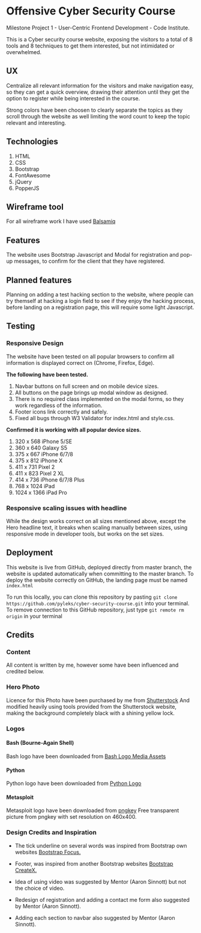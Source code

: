 # Offensive Cyber Security Course

Milestone Project 1 - User-Centric Frontend Development - Code Institute.


This is a Cyber security course website, exposing the visitors to a total of 8 tools and 8 techniques
to get them interested, but not intimidated or overwhelmed.

## UX
Centralize all relevant information for the visitors and make navigation easy, so they can get a quick
overview, drawing their attention until they get the option to register while being interested
in the course.

Strong colors have been choosen to clearly separate the topics as they scroll through the website
as well limiting the word count to keep the topic relevant and interesting.


## Technologies

1. HTML
1. CSS
1. Bootstrap
1. FontAwesome
1. jQuery
1. PopperJS


## Wireframe tool
For all wireframe work I have used
[Balsamiq](https://balsamiq.com)

## Features
The website uses Bootstrap Javascript and Modal for registration and pop-up messages, to
confirm for the client that they have registered.

## Planned features
Planning on adding a test hacking section to the website, where people can try themself at hacking a login field
to see if they enjoy the hacking process, before landing on a registration page, this will require
some light Javascript.

## Testing
### Responsive Design
The website have been tested on all popular browsers to confirm all information is displayed
correct on (Chrome, Firefox, Edge).

**The following have been tested.**

1. Navbar buttons on full screen and on mobile device sizes.
1. All buttons on the page brings up modal window as designed.
1. There is no required class implemented on the modal forms, so they work regardless of the information.
1. Footer icons link correctly and safely.
1. Fixed all bugs through W3 Validator for index.html and style.css.



**Confirmed it is working with all popular device sizes.**

1. 320 x 568 iPhone 5/SE
1. 360 x 640 Galaxy S5
1. 375 x 667 iPhone 6/7/8
1. 375 x 812 iPhone X
1. 411 x 731 Pixel 2
1. 411 x 823 Pixel 2 XL
1. 414 x 736 iPhone 6/7/8 Plus
1. 768 x 1024 iPad
1. 1024 x 1366 iPad Pro


### Responsive scaling issues with headline
While the design works correct on all sizes mentioned above, except the Hero headline text, it breaks when scaling manually
between sizes, using responsive mode in developer tools, but works on the set sizes.


## Deployment
This website is live from GitHub, deployed directly from master branch, the website is updated automatically
when committing to the master branch. To deploy the website correctly on GitHub, the landing page
must be named `index.html`

To run this locally, you can clone this repository by pasting `git clone
https://github.com/pyleks/cyber-security-course.git` into your terminal.
To remove connection to this GitHub repository, just type `git remote rm origin` in your terminal

## Credits
### Content
All content is written by me, however some have been influenced and credited below.

### Hero Photo
Licence for this Photo have been purchased by me from
[Shutterstock](https://www.shutterstock.com/image-vector/cyber-security-concept-lock-symbol-lines-744399862)
And modified heavily using tools provided from the Shutterstock website, making the background completely black with a shining yellow lock.


### Logos
#### Bash (Bourne-Again Shell)
Bash logo have been downloaded from
[Bash Logo Media Assets](https://bashlogo.com/)


#### Python
Python logo have been downloaded from
[Python Logo](https://www.python.org/community/logos/)


#### Metasploit
Metasploit logo have been downloaded from
[pngkey](https://www.pngkey.com/detail/u2e6w7u2q8r5t4y3_this-metasploit-logo/)
Free transparent picture from pngkey with set resolution on 460x400.</p>

### Design Credits and Inspiration
* The tick underline on several words was inspired from Bootstrap own websites
[Bootstrap Focus.](https://themes.getbootstrap.com/product/focus/)

* Footer, was inspired from another Bootstrap websites
[Bootstrap CreateX.](https://themes.getbootstrap.com/product/createx-multipurpose-template-ui-kit/)

* Idea of using video was suggested by Mentor (Aaron Sinnott) but not the choice of video.
* Redesign of registration and adding a contact me form also suggested by Mentor (Aaron Sinnott).
* Adding each section to navbar also suggested by Mentor (Aaron Sinnott).



